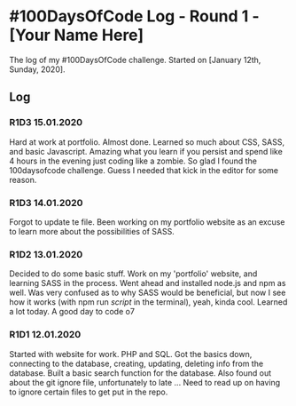 # #100DaysOfCode Log - Round 1 - [Your Name Here]

The log of my #100DaysOfCode challenge. Started on [January 12th, Sunday, 2020].

## Log

### R1D3 15.01.2020
Hard at work at portfolio. Almost done. Learned so much about CSS, SASS, and basic Javascript. Amazing what you learn if you persist and spend like 4 hours in the evening just coding like a zombie. So glad I found the 100daysofcode challenge. Guess I needed that kick in the editor for some reason.

### R1D3 14.01.2020
Forgot to update te file. Been working on my portfolio website as an excuse to learn more about the possibilities of SASS. 

### R1D2 13.01.2020
Decided to do some basic stuff. Work on my 'portfolio' website, and learning SASS in the process. Went ahead and installed node.js and npm as well. Was very confused as to why SASS would be beneficial, but now I see how it works (with npm run *script* in the terminal), yeah, kinda cool.
Learned a lot today. A good day to code o7


### R1D1 12.01.2020
Started with website for work. PHP and SQL. 
Got the basics down, connecting to the database, creating, updating, deleting info from the database. Built a basic search function for the database. Also found out about the git ignore file, unfortunately to late ... Need to read up on having to ignore certain files to get put in the repo.
